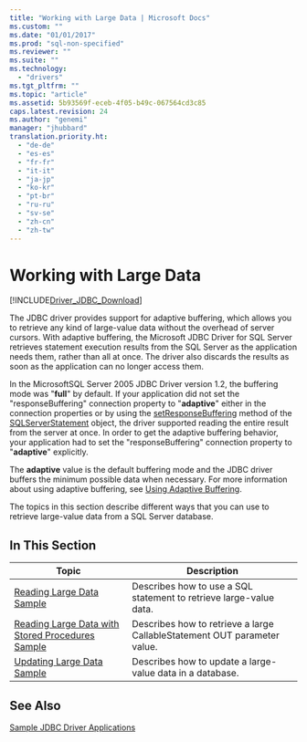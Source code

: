 ```yaml
---
title: "Working with Large Data | Microsoft Docs"
ms.custom: ""
ms.date: "01/01/2017"
ms.prod: "sql-non-specified"
ms.reviewer: ""
ms.suite: ""
ms.technology: 
  - "drivers"
ms.tgt_pltfrm: ""
ms.topic: "article"
ms.assetid: 5b93569f-eceb-4f05-b49c-067564cd3c85
caps.latest.revision: 24
ms.author: "genemi"
manager: "jhubbard"
translation.priority.ht: 
  - "de-de"
  - "es-es"
  - "fr-fr"
  - "it-it"
  - "ja-jp"
  - "ko-kr"
  - "pt-br"
  - "ru-ru"
  - "sv-se"
  - "zh-cn"
  - "zh-tw"
---
```

# Working with Large Data
[!INCLUDE[Driver_JDBC_Download](../../connect/jdbc/includes)]

  The JDBC driver provides support for adaptive buffering, which allows you to retrieve any kind of large-value data without the overhead of server cursors. With adaptive buffering, the Microsoft JDBC Driver for SQL Server retrieves statement execution results from the SQL Server as the application needs them, rather than all at once. The driver also discards the results as soon as the application can no longer access them.  
  
 In the MicrosoftSQL Server 2005 JDBC Driver version 1.2, the buffering mode was "**full**" by default. If your application did not set the "responseBuffering" connection property to "**adaptive**" either in the connection properties or by using the [setResponseBuffering](../../connect/jdbc/reference/setresponsebuffering-method--sqlserverstatement-.md) method of the [SQLServerStatement](../../connect/jdbc/reference/sqlserverstatement-class.md) object, the driver supported reading the entire result from the server at once. In order to get the adaptive buffering behavior, your application had to set the "responseBuffering" connection property to "**adaptive**" explicitly.  
  
 The **adaptive** value is the default buffering mode and the JDBC driver buffers the minimum possible data when necessary. For more information about using adaptive buffering, see [Using Adaptive Buffering](../../connect/jdbc/using-adaptive-buffering.md).  
  
 The topics in this section describe different ways that you can use to retrieve large-value data from a SQL Server database.  
  
## In This Section  
  
|Topic|Description|  
|-----------|-----------------|  
|[Reading Large Data Sample](../../connect/jdbc/reading-large-data-sample.md)|Describes how to use a SQL statement to retrieve large-value data.|  
|[Reading Large Data with Stored Procedures Sample](../../connect/jdbc/reading-large-data-with-stored-procedures-sample.md)|Describes how to retrieve a large CallableStatement OUT parameter value.|  
|[Updating Large Data Sample](../../connect/jdbc/updating-large-data-sample.md)|Describes how to update a large-value data in a database.|  
  
## See Also  
 [Sample JDBC Driver Applications](../../connect/jdbc/sample-jdbc-driver-applications.md)  
  
  